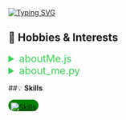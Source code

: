 <a href="https://git.io/typing-svg" style="display:block;">
  <img src="https://readme-typing-svg.demolab.com?font=%24+whoami&weight=700&size=25&duration=2000&pause=300&color=39d353&width=435&lines=%24+print(username, details);Awais_Zahid MERN Engineer" alt="Typing SVG" />
</a>

## 🧩 **Hobbies & Interests**

<details>
<summary style="font-size:20px;color:#39d353">aboutMe.js</summary>

```
let loveToDo = "Problem solving";
let likeToDo = "Swimming";
let mostlyDo = "Play Chess";

function getHobbies() {
    return `loveToDo: ${loveToDo}, likeToDo: ${likeToDo}, mostlyDo: ${mostlyDo}`;
}

function getInterestsInFuture() {
    return `Excited and enthusiastically advancing towards AI.`;
}

function getPastProgrammingActivities() {
    return `Have worked on a lot of projects, freelanced, and solved problems using JavaScript.`;
}

function aboutMe() {
    console.log(getHobbies());
    console.log(getInterestsInFuture());
    console.log(getPastProgrammingActivities());
}

aboutMe()
```
</details>

<details>
<summary style="font-size:20px;color:#39d353">about_me.py</summary>

```
love_to_do = "Problem solving"
like_to_do = "Swimming"
mostly_do = "Play Chess"

def get_hobbies():
    return f"loveToDo: {love_to_do}, likeToDo: {like_to_do}, mostlyDo: {mostly_do}"

def get_interests_in_future():
    return "Excited and enthusiastically advancing towards AI."

def get_past_programming_activities():
    return "Have worked on a lot of projects, freelanced, and solved problems using JavaScript."

def about_me():
    print(get_hobbies())
    print(get_interests_in_future())
    print(get_past_programming_activities())

about_me()

```

</details>

##💡 **Skills**
<div style="background:green; padding:6px 5px 0px 5px; border-radius:15px; display:block; width:max-content;">
  <a href="https://skillicons.dev">
    <img src="https://skillicons.dev/icons?i=vim,js,py,html,css,nodejs,react,express,jest,bootstrap,electron,github,git,mongodb,mysql,postgres,bootstrap,docker,ts,jquery,graphql,redux,linux,bash,vscode,notion" alt="Skills" />
  </a>
</div>
